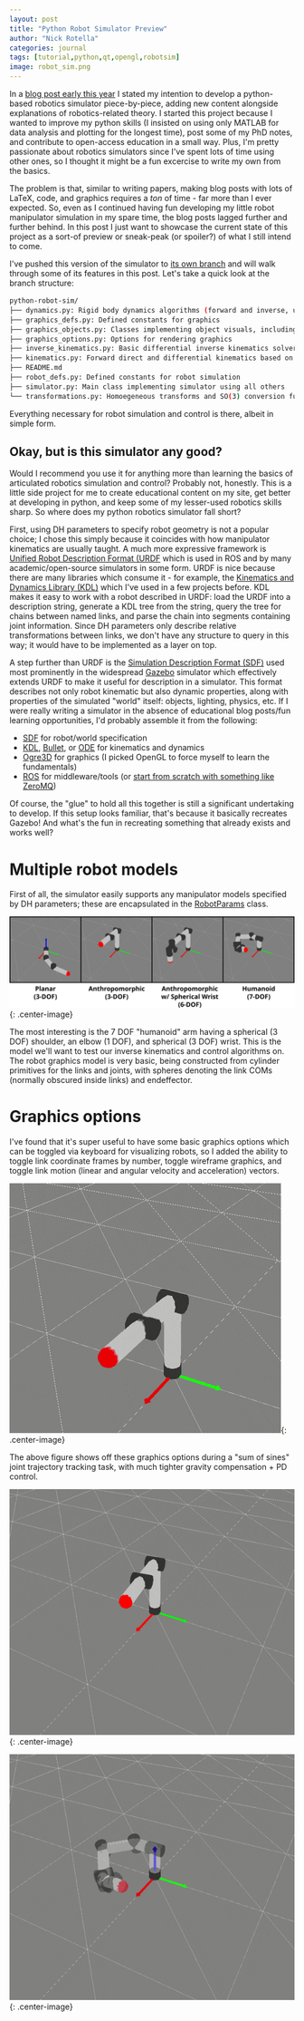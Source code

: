 ```yaml
---
layout: post
title: "Python Robot Simulator Preview"
author: "Nick Rotella"
categories: journal
tags: [tutorial,python,qt,opengl,robotsim]
image: robot_sim.png
---
```


In a [blog post early this year](https://nrotella.github.io/journal/initial-simulator-graphics-opengl.html) I stated my intention to develop a python-based robotics simulator piece-by-piece, adding new content alongside explanations of robotics-related theory. I started this project because I wanted to improve my python skills (I insisted on using only MATLAB for data analysis and plotting for the longest time), post some of my PhD notes, and contribute to open-access education in a small way. Plus, I'm pretty passionate about robotics simulators since I've spent lots of time using other ones, so I thought it might be a fun excercise to write my own from the basics.

The problem is that, similar to writing papers, making blog posts with lots of LaTeX, code, and graphics requires a *ton* of time - far more than I ever expected. So, even as I continued having fun developing my little robot manipulator simulation in my spare time, the blog posts lagged further and further behind. In this post I just want to showcase the current state of this project as a sort-of preview or sneak-peak (or spoiler?) of what I still intend to come.

I've pushed this version of the simulator to [its own branch](https://github.com/nrotella/python-robot-sim/tree/7dof_ik_working) and will walk through some of its features in this post. Let's take a quick look at the branch structure:

```bash
python-robot-sim/
├── dynamics.py: Rigid body dynamics algorithms (forward and inverse, using recursive Newton-Euler)
├── graphics_defs.py: Defined constants for graphics 
├── graphics_objects.py: Classes implementing object visuals, including robot and axes visuals
├── graphics_options.py: Options for rendering graphics
├── inverse_kinematics.py: Basic differential inverse kinematics solver
├── kinematics.py: Forward direct and differential kinematics based on Denavit-Hartenberg
├── README.md
├── robot_defs.py: Defined constants for robot simulation
├── simulator.py: Main class implementing simulator using all others
└── transformations.py: Homoegeneous transforms and SO(3) conversion functions
```

Everything necessary for robot simulation and control is there, albeit in simple form.

## Okay, but is this simulator any good?

Would I recommend you use it for anything more than learning the basics of articulated robotics simulation and control? Probably not, honestly. This is a little side project for me to create educational content on my site, get better at developing in python, and keep some of my lesser-used robotics skills sharp. So where does my python robotics simulator fall short?

First, using DH parameters to specify robot geometry is not a popular choice; I chose this simply because it coincides with how manipulator kinematics are usually taught. A much more expressive framework is [Unified Robot Description Format (URDF](http://wiki.ros.org/urdf) which is used in ROS and by many academic/open-source simulators in some form. URDF is nice because there are many libraries which consume it - for example, the [Kinematics and Dynamics Library (KDL)](https://www.orocos.org/wiki/orocos/kdl-wiki) which I've used in a few projects before. KDL makes it easy to work with a robot described in URDF: load the URDF into a description string, generate a KDL tree from the string, query the tree for chains between named links, and parse the chain into segments containing joint information. Since DH parameters only describe relative transformations between links, we don't have any structure to query in this way; it would have to be implemented as a layer on top.

A step further than URDF is the [Simulation Description Format (SDF)](http://sdformat.org/) used most prominently in the widespread [Gazebo](http://gazebosim.org/) simulator which effectively extends URDF to make it useful for description in a simulator. This format describes not only robot kinematic but also dynamic properties, along with properties of the simulated "world" itself: objects, lighting, physics, etc. If I were really writing a simulator in the absence of educational blog posts/fun learning opportunities, I'd probably assemble it from the following:

* [SDF](http://sdformat.org/) for robot/world specification
* [KDL](https://www.orocos.org/wiki/orocos/kdl-wiki), [Bullet](https://pybullet.org/wordpress/), or [ODE](https://www.ode.org/) for kinematics and dynamics
* [Ogre3D](https://www.ogre3d.org/) for graphics (I picked OpenGL to force myself to learn the fundamentals)
* [ROS](https://www.ros.org/) for middleware/tools (or [start from scratch with something like ZeroMQ](https://design.ros2.org/articles/ros_with_zeromq.html))

Of course, the "glue" to hold all this together is still a significant undertaking to develop.  If this setup looks familiar, that's because it basically recreates Gazebo! And what's the fun in recreating something that already exists and works well?

# Multiple robot models

First of all, the simulator easily supports any manipulator models specified by DH parameters; these are encapsulated in the [RobotParams](https://github.com/nrotella/python-robot-sim/blob/7dof_ik_working/kinematics.py#L10) class.

![dh_robot_models.svg](../assets/img/dh_robot_models.svg "Robot models described using DH parameters. From left to right: 3DOF planar, 3DOF anthropomorphic, 6DOF anthropomorphic, 7DOF humanoid."){: .center-image}

The most interesting is the 7 DOF "humanoid" arm having a spherical (3 DOF) shoulder, an elbow (1 DOF), and spherical (3 DOF) wrist. This is the model we'll want to test our inverse kinematics and control algorithms on. The robot graphics model is very basic, being constructed from cylinder primitives for the links and joints, with spheres denoting the link COMs (normally obscured inside links) and endeffector.

# Graphics options

I've found that it's super useful to have some basic graphics options which can be toggled via keyboard for visualizing robots, so I added the ability to toggle link coordinate frames by number, toggle wireframe graphics, and toggle link motion (linear and angular velocity and acceleration) vectors.

![graphics_options.gif](../assets/gif/graphics_options.gif "3 DOF Manipulator Simulation (PD + gravity compensation control)"){: .center-image}

The above figure shows off these graphics options during a "sum of sines" joint trajectory tracking task, with much tighter gravity compensation + PD control.

![3dof_forward_dynamics.gif](../assets/gif/3dof_forward_dynamics.gif "3 DOF Manipulator Simulation (PD + gravity compensation control)"){: .center-image}

![full_7dof_sim.gif](../assets/gif/full_7dof_sim.gif "7 DOF Manipulator Simulation (differential inverse kinematics trajectory following)"){: .center-image}
